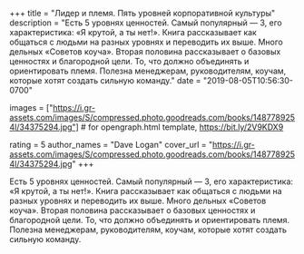 
+++
title = "Лидер и племя. Пять уровней корпоративной культуры"
description = "Есть 5 уровнях ценностей. Самый популярный — 3, его характеристика: «Я крутой, а ты нет!». Книга рассказывает как общаться с людьми на разных уровнях и переводить их выше. Много дельных «Советов коуча». Вторая половина рассказывает о базовых ценностях и благородной цели. То, что должно объединять и ориентировать племя. Полезна менеджерам, руководителям, коучам, которые хотят создать сильную команду."
date = "2019-08-05T10:56:30-0700"

images = ["https://i.gr-assets.com/images/S/compressed.photo.goodreads.com/books/1487789254l/34375294.jpg"]  # for opengraph.html template, https://bit.ly/2V9KDX9

rating = 5
author_names = "Dave Logan"
cover_url = "https://i.gr-assets.com/images/S/compressed.photo.goodreads.com/books/1487789254l/34375294.jpg"
+++

Есть 5 уровнях ценностей. Самый популярный — 3, его характеристика: «Я крутой, а ты нет!».
Книга рассказывает как общаться с людьми на разных уровнях и переводить их выше. Много дельных «Советов коуча». Вторая половина рассказывает о базовых ценностях и благородной цели. То, что должно объединять и ориентировать племя. Полезна менеджерам, руководителям, коучам, которые хотят создать сильную команду.
